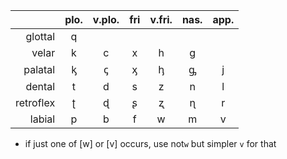 |           | plo.  | v.plo. |  fri  | v.fri. | nas.  | app.  |
| --------: | :---: | :----: | :---: | :----: | :---: | :---: |
|   glottal |   q   |        |       |        |       |       |
|     velar |   k   |   c    |   x   |   h    |   g   |       |
|   palatal |   ᶄ   |   ꞔ    |   ᶍ   |   ꞕ    |   ᶃ   |   j   |
|    dental |   t   |   d    |   s   |   z    |   n   |   l   |
| retroflex |   ʈ   |   ɖ    |   ʂ   |   ʐ    |   ɳ   |   r   |
|    labial |   p   |   b    |   f   |   w    |   m   |   v   |

- if just one of [w] or [v] occurs, use not`w` but simpler `v` for that